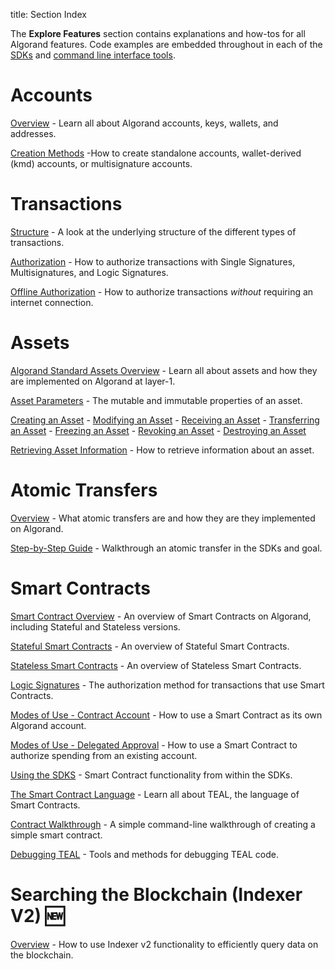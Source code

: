 title: Section Index

The **Explore Features** section contains explanations and how-tos for all Algorand features. Code examples are embedded throughout in each of the [SDKs](../reference/index.md#sdks) and [command line interface tools](../reference/index.md#command-line-interface-tools-cli-tools).

# Accounts

[Overview](./accounts/index.md) - Learn all about Algorand accounts, keys, wallets, and addresses.

[Creation Methods](./accounts/create.md) -How to create standalone accounts, wallet-derived (kmd) accounts, or multisignature accounts.

# Transactions

[Structure](./transactions/index.md) - A look at the underlying structure of the different types of transactions.

[Authorization](./transactions/signatures.md) - How to authorize transactions with Single Signatures, Multisignatures, and Logic Signatures.

[Offline Authorization](./transactions/offline_transactions.md) - How to authorize transactions _without_ requiring an internet connection.

# Assets

[Algorand Standard Assets Overview](./asa.md) - Learn all about assets and how they are implemented on Algorand at layer-1.

[Asset Parameters](./asa.md#asset-parameters) - The mutable and immutable properties of an asset.

[Creating an Asset](./asa.md#creating-an-asset) - [Modifying an Asset](./asa.md#modifying-an-asset) - [Receiving an Asset](./asa.md#receiving-an-asset) - [Transferring an Asset](./asa.md#transferring-an-asset) - [Freezing an Asset](./asa.md#freezing-an-asset) - [Revoking an Asset](./asa.md#revoking-an-asset) - [Destroying an Asset](./asa.md#destroying-an-asset)

[Retrieving Asset Information](./asa.md#retrieve-asset-information) - How to retrieve information about an asset.

# Atomic Transfers

[Overview](./atomic_transfers.md) - What atomic transfers are and how they are they implemented on Algorand.

[Step-by-Step Guide](./atomic_transfers.md#step-by-step-guide) - Walkthrough an atomic transfer in the SDKs and goal.

# Smart Contracts

[Smart Contract Overview](./asc1/index.md) - An overview of Smart Contracts on Algorand, including Stateful and Stateless versions.

[Stateful Smart Contracts](./asc1/stateful/index.md) - An overview of Stateful Smart Contracts.


[Stateless Smart Contracts](./asc1/stateless/index.md) - An overview of Stateless Smart Contracts. 

[Logic Signatures](./asc1/stateless/modes.md#logic-signatures) - The authorization method for transactions that use Smart Contracts.

[Modes of Use - Contract Account](./asc1/stateless/modes.md#contract-account) - How to use a Smart Contract as its own Algorand account.

[Modes of Use - Delegated Approval](./asc1/stateless/modes.md#delegated-approval) - How to use a Smart Contract to authorize spending from an existing account.

[Using the SDKS](./asc1/stateless/sdks.md) - Smart Contract functionality from within the SDKs.

[The Smart Contract Language](./asc1/teal/index.md) - Learn all about TEAL, the language of Smart Contracts.

[Contract Walkthrough](./asc1/teal/walkthrough.md) - A simple command-line walkthrough of creating a simple smart contract.

[Debugging TEAL](./asc1/teal/debugging.md) - Tools and methods for debugging TEAL code.




# Searching the Blockchain (Indexer V2) 🆕

[Overview](./indexer.md) - How to use Indexer v2 functionality to efficiently query data on the blockchain.